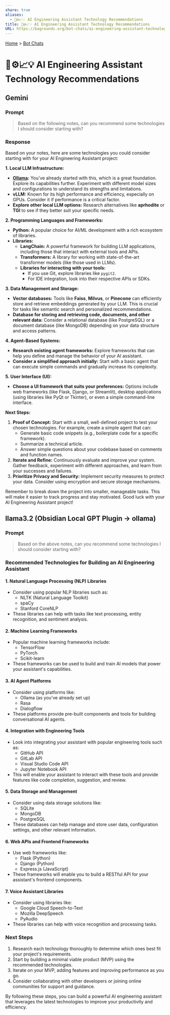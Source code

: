 ```yaml
---
share: true
aliases:
  - 🤖⚙️📈💡 AI Engineering Assistant Technology Recommendations
title: 🤖⚙️📈💡 AI Engineering Assistant Technology Recommendations
URL: https://bagrounds.org/bot-chats/ai-engineering-assistant-technology-recommendations
---
```

[Home](../index.md) > [Bot Chats](./index.md)  
# 🤖⚙️📈💡 AI Engineering Assistant Technology Recommendations  
## Gemini  
### Prompt  
> Based on the following notes, can you recommend some technologies I should consider starting with?  
  
### Response  
Based on your notes, here are some technologies you could consider starting with for your AI Engineering Assistant project:  
  
**1. Local LLM Infrastructure:**  
- **[Ollama](../software/ollama.md):** You've already started with this, which is a great foundation. Explore its capabilities further. Experiment with different model sizes and configurations to understand its strengths and limitations.  
- **vLLM:** Known for its high performance and efficiency, especially on GPUs. Consider it if performance is a critical factor.  
- **Explore other local LLM options:** Research alternatives like **aprhodite** or **TGI** to see if they better suit your specific needs.  
  
**2. Programming Languages and Frameworks:**  
- **Python:** A popular choice for AI/ML development with a rich ecosystem of libraries.  
- **Libraries:**  
    - **LangChain:** A powerful framework for building LLM applications, including those that interact with external tools and APIs.  
    - **Transformers:** A library for working with state-of-the-art transformer models (like those used in LLMs).  
    - **Libraries for interacting with your tools:**  
        - If you use Git, explore libraries like `pygit2`.  
        - For IDE integration, look into their respective APIs or SDKs.  
  
**3. Data Management and Storage:**  
- **Vector databases:** Tools like **Faiss**, **Milvus**, or **Pinecone** can efficiently store and retrieve embeddings generated by your LLM. This is crucial for tasks like semantic search and personalized recommendations.  
- **Database for storing and retrieving code, documents, and other relevant data:** Consider a relational database (like PostgreSQL) or a document database (like MongoDB) depending on your data structure and access patterns.  
  
**4. Agent-Based Systems:**  
- **Research existing agent frameworks:** Explore frameworks that can help you define and manage the behavior of your AI assistant.  
- **Consider a simplified approach initially:** Start with a basic agent that can execute simple commands and gradually increase its complexity.  
  
**5. User Interface (UI):**  
- **Choose a UI framework that suits your preferences:** Options include web frameworks (like Flask, Django, or Streamlit), desktop applications (using libraries like PyQt or Tkinter), or even a simple command-line interface.  
  
**Next Steps:**  
1. **Proof of Concept:** Start with a small, well-defined project to test your chosen technologies. For example, create a simple agent that can:  
    - Generate basic code snippets (e.g., boilerplate code for a specific framework).  
    - Summarize a technical article.  
    - Answer simple questions about your codebase based on comments and function names.  
2. **Iterate and Refine:** Continuously evaluate and improve your system. Gather feedback, experiment with different approaches, and learn from your successes and failures.  
3. **Prioritize Privacy and Security:** Implement security measures to protect your data. Consider using encryption and secure storage mechanisms.  
  
Remember to break down the project into smaller, manageable tasks. This will make it easier to track progress and stay motivated. Good luck with your AI Engineering Assistant project!  
  
## llama3.2 (Obsidian Local GPT Plugin -> ollama)  
### Prompt  
> Based on the above notes, can you recommend some technologies I should consider starting with?  
  
### Recommended Technologies for Building an AI Engineering Assistant  
#### 1. **Natural Language Processing (NLP) Libraries**  
* Consider using popular NLP libraries such as:  
	+ NLTK (Natural Language Toolkit)  
	+ spaCy  
	+ Stanford CoreNLP  
* These libraries can help with tasks like text processing, entity recognition, and sentiment analysis.  
  
#### 2. **Machine Learning Frameworks**  
* Popular machine learning frameworks include:  
	+ TensorFlow  
	+ PyTorch  
	+ Scikit-learn  
* These frameworks can be used to build and train AI models that power your assistant's capabilities.  
  
#### 3. **AI Agent Platforms**  
* Consider using platforms like:  
	+ Ollama (as you've already set up)  
	+ Rasa  
	+ Dialogflow  
* These platforms provide pre-built components and tools for building conversational AI agents.  
  
#### 4. **Integration with Engineering Tools**  
* Look into integrating your assistant with popular engineering tools such as:  
	+ GitHub API  
	+ GitLab API  
	+ Visual Studio Code API  
	+ Jupyter Notebook API  
* This will enable your assistant to interact with these tools and provide features like code completion, suggestion, and review.  
  
#### 5. **Data Storage and Management**  
* Consider using data storage solutions like:  
	+ SQLite  
	+ MongoDB  
	+ PostgreSQL  
* These databases can help manage and store user data, configuration settings, and other relevant information.  
  
#### 6. **Web APIs and Frontend Frameworks**  
* Use web frameworks like:  
	+ Flask (Python)  
	+ Django (Python)  
	+ Express.js (JavaScript)  
* These frameworks will enable you to build a RESTful API for your assistant's frontend components.  
  
#### 7. **Voice Assistant Libraries**  
* Consider using libraries like:  
	+ Google Cloud Speech-to-Text  
	+ Mozilla DeepSpeech  
	+ PyAudio  
* These libraries can help with voice recognition and processing tasks.  
  
### Next Steps  
1. Research each technology thoroughly to determine which ones best fit your project's requirements.  
2. Start by building a minimal viable product (MVP) using the recommended technologies.  
3. Iterate on your MVP, adding features and improving performance as you go.  
4. Consider collaborating with other developers or joining online communities for support and guidance.  
  
By following these steps, you can build a powerful AI engineering assistant that leverages the latest technologies to improve your productivity and efficiency.  
  
